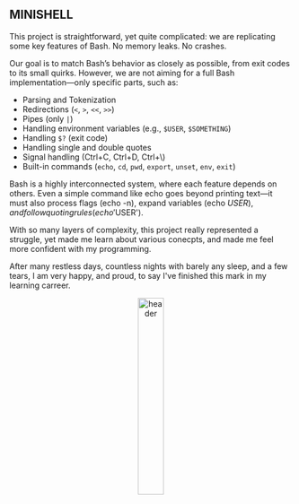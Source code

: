    ## MINISHELL
<!DOCTYPE html>
<html lang="en">
<head>
    <meta charset="UTF-8">
    <meta name="viewport" content="width=device-width, initial-scale=1.0">
</head>
<body>
   <div><p>This project is straightforward, yet quite complicated: we are replicating some key features of Bash. No memory leaks. No crashes. </p>

Our goal is to match Bash’s behavior as closely as possible, from exit codes to its small quirks. However, we are not aiming for a full Bash implementation—only specific parts, such as:
<ul>
    <li>Parsing and Tokenization</li>
    <li>Redirections (<code>&lt;</code>, <code>&gt;</code>, <code>&lt;&lt;</code>, <code>&gt;&gt;</code>)</li>
    <li>Pipes (only <code>|</code>)</li>
    <li>Handling environment variables (e.g., <code>$USER</code>, <code>$SOMETHING</code>)</li>
    <li>Handling <code>$?</code> (exit code)</li>
    <li>Handling single and double quotes</li>
    <li>Signal handling (Ctrl+C, Ctrl+D, Ctrl+\)</li>
    <li>Built-in commands (<code>echo</code>, <code>cd</code>, <code>pwd</code>, <code>export</code>, <code>unset</code>, <code>env</code>, <code>exit</code>)</li>
</ul>

   Bash is a highly interconnected system, where each feature depends on others. Even a simple command like echo goes beyond printing text—it must also process flags (echo -n), expand variables (echo $USER), and follow quoting rules (echo '$USER').

With so many layers of complexity, this project really represented a struggle, yet made me learn about various conecpts, and made me feel more confident with my programming.

After many restless days, countless nights with barely any sleep, and a few tears, I am very happy, and proud, to say I've finished this mark in my learning carreer.
</div>
    <div align="center"><img src="https://github.com/user-attachments/assets/1e2e66b6-6da3-4f27-af85-319ce7b553bc" alt="header" width="30%"/></div>
</body>
</html>


